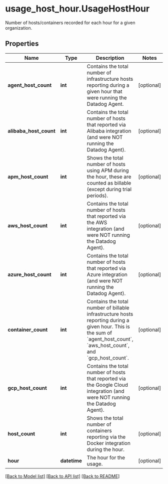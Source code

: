 # usage_host_hour.UsageHostHour

Number of hosts/containers recorded for each hour for a given organization.
## Properties
Name | Type | Description | Notes
------------ | ------------- | ------------- | -------------
**agent_host_count** | **int** | Contains the total number of infrastructure hosts reporting during a given hour that were running the Datadog Agent. | [optional] 
**alibaba_host_count** | **int** | Contains the total number of hosts that reported via Alibaba integration (and were NOT running the Datadog Agent). | [optional] 
**apm_host_count** | **int** | Shows the total number of hosts using APM during the hour, these are counted as billable (except during trial periods). | [optional] 
**aws_host_count** | **int** | Contains the total number of hosts that reported via the AWS integration (and were NOT running the Datadog Agent). | [optional] 
**azure_host_count** | **int** | Contains the total number of hosts that reported via Azure integration (and were NOT running the Datadog Agent). | [optional] 
**container_count** | **int** | Contains the total number of billable infrastructure hosts reporting during a given hour. This is the sum of &#x60;agent_host_count&#x60;, &#x60;aws_host_count&#x60;, and &#x60;gcp_host_count&#x60;. | [optional] 
**gcp_host_count** | **int** | Contains the total number of hosts that reported via the Google Cloud integration (and were NOT running the Datadog Agent). | [optional] 
**host_count** | **int** | Shows the total number of containers reporting via the Docker integration during the hour. | [optional] 
**hour** | **datetime** | The hour for the usage. | [optional] 

[[Back to Model list]](README.md#documentation-for-models) [[Back to API list]](README.md#documentation-for-api-endpoints) [[Back to README]](README.md)


